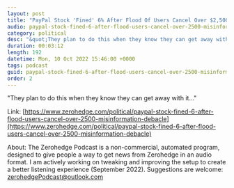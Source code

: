 ```yaml
---
layout: post
title: "PayPal Stock 'Fined' 6% After Flood Of Users Cancel Over $2,500 'Misinformation' Debacle"
audio: paypal-stock-fined-6-after-flood-users-cancel-over-2500-misinformation-debacle-0
category: political
desc: "&quot;They plan to do this when they know they can get away with it...&quot;"
duration: 00:03:12
length: 192
datetime: Mon, 10 Oct 2022 15:46:00 +0000
tags: podcast
guid: paypal-stock-fined-6-after-flood-users-cancel-over-2500-misinformation-debacle-0
order: 2
---
```

&quot;They plan to do this when they know they can get away with it...&quot;

Link: [https://www.zerohedge.com/political/paypal-stock-fined-6-after-flood-users-cancel-over-2500-misinformation-debacle](https://www.zerohedge.com/political/paypal-stock-fined-6-after-flood-users-cancel-over-2500-misinformation-debacle)

About: The Zerohedge Podcast is a non-commercial, automated program, designed to give people a way to get news from Zerohedge in an audio format.  I am actively working on tweaking and improving the setup to create a better listening experience (September 2022).  Suggestions are welcome: [zerohedgePodcast@outlook.com](mailto:zerohedgePodcast@outlook.com)